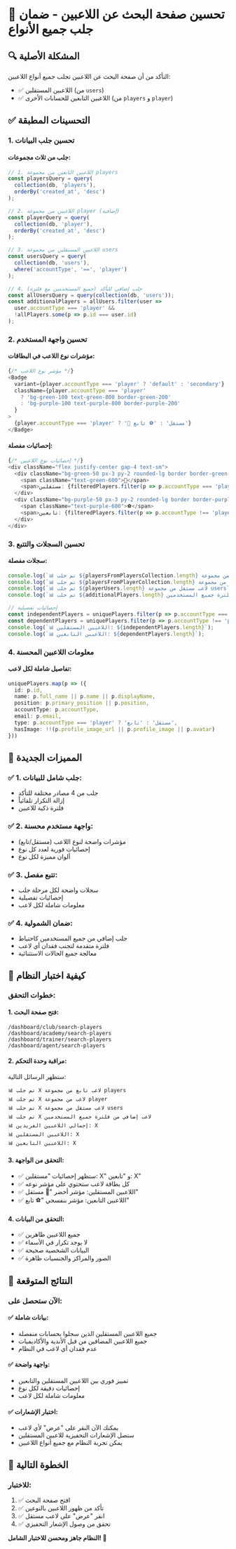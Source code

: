 # 🎯 تحسين صفحة البحث عن اللاعبين - ضمان جلب جميع الأنواع

## 🔍 **المشكلة الأصلية**
التأكد من أن صفحة البحث عن اللاعبين تجلب جميع أنواع اللاعبين:
- ✅ اللاعبين المستقلين (من `users`)
- ✅ اللاعبين التابعين للحسابات الأخرى (من `players` و `player`)

## ✅ **التحسينات المطبقة**

### **1. تحسين جلب البيانات**

#### **جلب من ثلاث مجموعات:**
```typescript
// 1. اللاعبين التابعين من مجموعة players
const playersQuery = query(
  collection(db, 'players'),
  orderBy('created_at', 'desc')
);

// 2. اللاعبين من مجموعة player (إضافية)
const playerQuery = query(
  collection(db, 'player'),
  orderBy('created_at', 'desc')
);

// 3. اللاعبين المستقلين من مجموعة users
const usersQuery = query(
  collection(db, 'users'),
  where('accountType', '==', 'player')
);

// 4. جلب إضافي للتأكد (جميع المستخدمين مع فلترة)
const allUsersQuery = query(collection(db, 'users'));
const additionalPlayers = allUsers.filter(user => 
  user.accountType === 'player' && 
  !allPlayers.some(p => p.id === user.id)
);
```

### **2. تحسين واجهة المستخدم**

#### **مؤشرات نوع اللاعب في البطاقات:**
```typescript
{/* مؤشر نوع اللاعب */}
<Badge 
  variant={player.accountType === 'player' ? 'default' : 'secondary'} 
  className={player.accountType === 'player' 
    ? 'bg-green-100 text-green-800 border-green-200' 
    : 'bg-purple-100 text-purple-800 border-purple-200'
  }
>
  {player.accountType === 'player' ? '🎯 مستقل' : '⚽ تابع'}
</Badge>
```

#### **إحصائيات مفصلة:**
```typescript
{/* إحصائيات نوع اللاعبين */}
<div className="flex justify-center gap-4 text-sm">
  <div className="bg-green-50 px-3 py-2 rounded-lg border border-green-200">
    <span className="text-green-600">🎯</span>
    <span>مستقلين: {filteredPlayers.filter(p => p.accountType === 'player').length}</span>
  </div>
  <div className="bg-purple-50 px-3 py-2 rounded-lg border border-purple-200">
    <span className="text-purple-600">⚽</span>
    <span>تابعين: {filteredPlayers.filter(p => p.accountType !== 'player').length}</span>
  </div>
</div>
```

### **3. تحسين السجلات والتتبع**

#### **سجلات مفصلة:**
```typescript
console.log(`📊 تم جلب ${playersFromPlayersCollection.length} لاعب تابع من مجموعة players`);
console.log(`📊 تم جلب ${playersFromPlayerCollection.length} لاعب من مجموعة player`);
console.log(`📊 تم جلب ${playerUsers.length} لاعب مستقل من مجموعة users`);
console.log(`📊 تم جلب ${additionalPlayers.length} لاعب إضافي من فلترة جميع المستخدمين`);

// إحصائيات تفصيلية
const independentPlayers = uniquePlayers.filter(p => p.accountType === 'player');
const dependentPlayers = uniquePlayers.filter(p => p.accountType !== 'player');
console.log(`📊 اللاعبين المستقلين: ${independentPlayers.length}`);
console.log(`📊 اللاعبين التابعين: ${dependentPlayers.length}`);
```

### **4. معلومات اللاعبين المحسنة**

#### **تفاصيل شاملة لكل لاعب:**
```typescript
uniquePlayers.map(p => ({
  id: p.id,
  name: p.full_name || p.name || p.displayName,
  position: p.primary_position || p.position,
  accountType: p.accountType,
  email: p.email,
  type: p.accountType === 'player' ? 'مستقل' : 'تابع',
  hasImage: !!(p.profile_image_url || p.profile_image || p.avatar)
}))
```

## 🎯 **المميزات الجديدة**

### **✅ 1. جلب شامل للبيانات:**
- جلب من 4 مصادر مختلفة للتأكد
- إزالة التكرار تلقائياً
- فلترة ذكية للاعبين

### **✅ 2. واجهة مستخدم محسنة:**
- مؤشرات واضحة لنوع اللاعب (مستقل/تابع)
- إحصائيات فورية لعدد كل نوع
- ألوان مميزة لكل نوع

### **✅ 3. تتبع مفصل:**
- سجلات واضحة لكل مرحلة جلب
- إحصائيات تفصيلية
- معلومات شاملة لكل لاعب

### **✅ 4. ضمان الشمولية:**
- جلب إضافي من جميع المستخدمين كاحتياط
- فلترة متقدمة لتجنب فقدان أي لاعب
- معالجة جميع الحالات الاستثنائية

## 🧪 **كيفية اختبار النظام**

### **خطوات التحقق:**

#### **1. فتح صفحة البحث:**
```
/dashboard/club/search-players
/dashboard/academy/search-players  
/dashboard/trainer/search-players
/dashboard/agent/search-players
```

#### **2. مراقبة وحدة التحكم:**
ستظهر الرسائل التالية:
```
📊 تم جلب X لاعب تابع من مجموعة players
📊 تم جلب X لاعب من مجموعة player  
📊 تم جلب X لاعب مستقل من مجموعة users
📊 تم جلب X لاعب إضافي من فلترة جميع المستخدمين
📊 إجمالي اللاعبين الفريدين: X
📊 اللاعبين المستقلين: X
📊 اللاعبين التابعين: X
```

#### **3. التحقق من الواجهة:**
- ✅ ستظهر إحصائيات "مستقلين: X" و "تابعين: X"
- ✅ كل بطاقة لاعب ستحتوي على مؤشر نوعه
- ✅ اللاعبين المستقلين: مؤشر أخضر "🎯 مستقل"
- ✅ اللاعبين التابعين: مؤشر بنفسجي "⚽ تابع"

#### **4. التحقق من البيانات:**
- ✅ جميع اللاعبين ظاهرين
- ✅ لا يوجد تكرار في الأسماء
- ✅ البيانات الشخصية صحيحة
- ✅ الصور والمراكز والجنسيات ظاهرة

## 🎉 **النتائج المتوقعة**

### **الآن ستحصل على:**

#### **✅ بيانات شاملة:**
- جميع اللاعبين المستقلين الذين سجلوا بحسابات منفصلة
- جميع اللاعبين المضافين من قبل الأندية والأكاديميات
- عدم فقدان أي لاعب في النظام

#### **✅ واجهة واضحة:**
- تمييز فوري بين اللاعبين المستقلين والتابعين
- إحصائيات دقيقة لكل نوع
- معلومات شاملة لكل لاعب

#### **✅ اختبار الإشعارات:**
- يمكنك الآن النقر على "عرض" لأي لاعب
- ستصل الإشعارات التحفيزية للاعبين المستقلين
- يمكن تجربة النظام مع جميع أنواع اللاعبين

## 🚀 **الخطوة التالية**

### **للاختبار:**
1. ✅ افتح صفحة البحث
2. ✅ تأكد من ظهور اللاعبين بالنوعين
3. ✅ انقر "عرض" على لاعب مستقل
4. ✅ تحقق من وصول الإشعار التحفيزي

**النظام جاهز ومحسن للاختبار الشامل! 🎯** 
